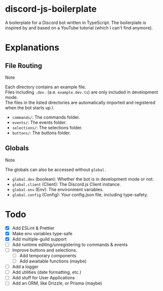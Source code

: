 # discord-js-boilerplate

A boilerplate for a Discord bot written in TypeScript. The boilerplate is inspired by and based on a YouTube tutorial (which I can't find anymore).

# Explanations

## File Routing

> [!NOTE]
> Each directory contains an example file.\
> Files including `.dev.` (a.e. `example.dev.ts`) are only included in development mode.\
> The files in the listed directories are automatically imported and registered when the bot starts up.\

- `commands/`: The commands folder.
- `events/`: The events folder.
- `selections/`: The selections folder.
- `buttons/`: The buttons folder.

## Globals

> [!NOTE]
> The globals can also be accessed without `global.`

- `global.dev` (boolean): Whether the bot is in development mode or not.
- `global.client` (Client): The Discord.js Client instance.
- `global.env` (Env): The environment variables.
- `global.config` (Config): Your config.json file, including type-safety.

# Todo

- [x] Add ESLint & Prettier
- [x] Make env variables type-safe
- [x] Add multiple-guild support
- [ ] Add runtime editing/unregistering to commands & events
- [ ] Improve buttons and selections.
  - [ ] Add temporary components
  - [ ] Add awaitable functions (maybe)
- [ ] Add a logger
- [ ] Add utilities (date formatting, etc.)
- [ ] Add stuff for User Applications
- [ ] Add an ORM, like Drizzle, or Prisma (maybe)

